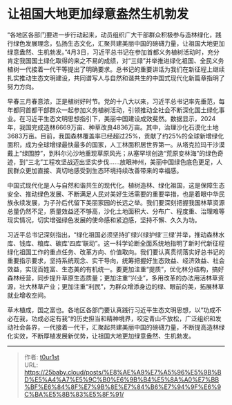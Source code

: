 # 让祖国大地更加绿意盎然生机勃发


“各地区各部门要进一步行动起来，动员组织广大干部群众积极参与造林绿化，践行绿色发展理念，弘扬生态文化，汇聚共建美丽中国的磅礴力量，让祖国大地更加绿意盎然、生机勃发。”4月3日，习近平总书记在参加首都义务植树活动时，充分肯定我国国土绿化取得的来之不易的成绩，对“三绿”并举推进绿化祖国、全民义务植树一代接着一代干等提出了明确要求。总书记的重要讲话为我们在新征程上继续扎实推动生态文明建设，共同谱写人与自然和谐共生的中国式现代化新篇章指明了努力方向。

早春三月春意浓，正是植树好时节。党的十八大以来，习近平总书记率先垂范，每年都同首都干部群众一起参加义务植树活动，引领推动全社会不断深化国土绿化事业。在习近平生态文明思想指引下，美丽中国建设成效斐然。数据显示，2024年，我国完成造林6669万亩、种草改良4836万亩。其中，治理沙化石漠化土地3683万亩。目前，我国森林覆盖率已经超过25%，贡献了约25%的全球新增绿化面积，成为全球增绿最快最多的国家，人工林面积居世界第一。从塔克拉玛干沙漠戴上“绿围脖”，到科尔沁沙地重现草原风光；从塞罕坝创造“荒原变林海”的绿色奇迹，到“三北”工程攻坚战迈出坚实步伐……放眼神州，美丽中国绿色底色更足，人民群众更加直接、真切地感受到生态环境持续改善带来的幸福感。

中国式现代化是人与自然和谐共生的现代化。植树造林、绿化祖国，这是保障生态安全、推动绿色发展、不断满足人民对美好生活需要的重要举措，也是着眼中华民族永续发展，为子孙后代留下美丽家园的长远之举。我们要深刻把握我国林草资源总量仍然不足，质量效益还不够高，沙化土地面积大、分布广、程度重、治理难等现实情况，切实增强绿色发展的使命感和紧迫感，坚持不懈、久久为功。

习近平总书记深刻指出，“绿化祖国必须坚持扩绿兴绿护绿‘三绿’并举，推动森林水库、钱库、粮库、碳库‘四库’联动”。这一科学论断全面系统地指明了新时代新征程绿化祖国工作的重点任务、改革方向、价值取向。我们要认真贯彻落实好总书记的重要指示要求，坚持系统观念、实干导向，统筹把握好生态效益、经济效益、社会效益，实现百姓富、生态美的有机统一。要更加注重“提质”，优化林分结构，搞好森林经营，同步提升草原生态质量；更加注重“兴业”，多用改革的办法用活林草资源，壮大林草产业；更加注重“利民”，为群众增添身边的绿、眼前的美，拓展林草就业增收空间。

草木植成，国之富也。各地区各部门要认真践行习近平生态文明思想，以“功成不必在我，功成必定有我”的历史担当和精神境界，咬定青山不放松，广泛组织和发动社会各界，一代接着一代干，汇聚起共建美丽中国的磅礴力量，不断提高造林绿化实效，不断厚植发展新优势，让祖国大地更加绿意盎然、生机勃发。

---

> 作者: [t0ur1st](https://github.com/tyd2000)  
> URL: https://25baby.cloud/posts/%E8%AE%A9%E7%A5%96%E5%9B%BD%E5%A4%A7%E5%9C%B0%E6%9B%B4%E5%8A%A0%E7%BB%BF%E6%84%8F%E7%9B%8E%E7%84%B6%E7%94%9F%E6%9C%BA%E5%8B%83%E5%8F%91/  


